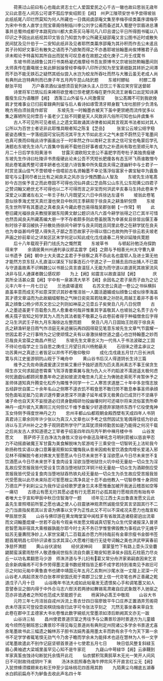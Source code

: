 <!-- { "loadSidebar": true } -->
　　荷蒉过山前曰有心也哉此贤志士仁人爱国爱民之心千古一辙也故曰思翁无歳年又曰此意在人间苏公可谓不孤后学矣绍熙壬【阙】　州尹江陵项安世书予尝得坡翁此纸纸尾八印烂然莫知为何人所藏也一日偶阅虞邵庵文集至李梅亭续类藁序谓梅亭为宋中书舍人直学士院宝章阁侍制临川李公刘字公甫而备述其入蜀歴守崇眉进总漕事并总蜀帅成都守本路宪四川都大卖茶买马等司凡八印且谓公平日所得图书辄以八印识之予因出此纸视其印文皆合乃知尝为李公所藏无疑邵庵又言公图书近时或散失民间犹及见什伯于一二安知此纸非及见者耶然类藁序邵庵为其孙积而作去公未逺且其子孙知好文事已有散失之语而予乃欲聚而得之不亦愚耶坡翁翰墨尚俟博雅君子品评未暇论予特喜知其所自出而犹有可叹息者在故题之成化庚子二月壬戌寛书
　　东坡书师法顔鲁公其行书类杨凝式维摩经书吾友原博书又宗坡翁防勲翰墨间则太师真传在鹿塲居士矣此醉翁操曾经李梅亭八印所识知为至宝苐细翫其转折之间滞而不劲不能无铁石之疑然其纸似尝入水岂为蛟龙所吞吐而然与大雅云虽无老成人尚有典刑此岂特典刑而已庚子年五月丙午昆山陆釴题
　　东坡村醪帖
　　村醪二尊献张平阳
　　万户春浓酒似油想须百瓮列牀头主人日饮三千客应笑穷官送督邮
　　诗里将军已筑坛后来裨将欲登难已惊老健苏梅在更作风流王谢看口出定知诗满腹瘦生应为语雕肝【阙】　洒落江山外留与人间激儒官
　　张公髙躅不可到我欲挽肩才觉难事业已归前辈録典刑留与后人看诗如琢雪清牙颊身觐飞龙吐胆肝少负清名晩方用白须翁竟作郎官
　　东坡先生一时翰墨衣被天下虽中更禁絶而流传犹多以集之寡陋所见何啻百十虽老少工拙不同要是天人风致非凡俗所可知也仙井虞集书
　　古人不可见所可见者纸上之遗文耳故诵其诗律者如闻其言观其书法者如对其人公所以为百世士者讵非此耶惟具眼者知之陈复【芝嵒】
　　张宣公云坡公结字稳密姿态横生一字落纸固可宝玩而况其平生大节如此忠义之气未尝不蔚然见于笔墨间也真可畏而仰哉此诗字画虽出于一时率然之作以南轩之言求之信可宝也龟蒙后学孔涛题右东坡先生诗凡六首集中皆阙不载他日好事者或为之补遗尚有取也至顺元年九月二十日后学东阳黄溍书
　　甘露灭谓欧阳文忠公不喜肥字而夸杜子美独贵瘦硬东坡先生作诗曰杜陵评书贵瘦硬此论未公吾不凭短长肥痩各有态玉环飞燕谁敢憎今观此卷笔画秀整可谓丰妍者也况是六诗皆集中所失载良夫得之遂幽轩中与士君子一时赏览溪山佳气不啻顿增十倍噫前古名贤翰墨不幸沦落浮俗富家十袭宝秘卒为蠧鱼窟宅与尘同尽者比比有之闻良夫之风亦当少愧西麓山人智及
　　东坡先生诗笔髙妙今古岂俟予言之而此卷固不可得也况仙井虞公芝嵒陈公山东孔公东阳黄公四君子之赞词翰又絶世尤不可得也以二不可得而言之非宝而何洪武辛亥春马生持此卷来予深爱之以置诸左右又一年壬子秋八月既望又六日中呉徐达左谨书
　　坡翁此卷笔意似徐季海尤觉天真烂漫也癸丑中秋同王季耕观于徐良夫之耕渔轩倪瓒
　　东坡先生世所罕有其墨迹之真者良夫今藏此卷岂易得哉吴郡张朝【一作常】明
　　此卷旧藏光福徐良夫教授家据东阳黄文献公题识诗凡六首今耕学翁得之已亡其半可惜也然吾闻良夫所藏髙编大册一字不存者颇多则此卷虽脱落为幸甚矣且徐皆出偃王春秋时徐子章羽被执子孙散处扬徐间今耕学与良夫同姓且同里此卷之在耕学犹在良夫也为幸益甚呜呼楚人得失孔子鄙之吾恐故家子孙得以借口也故拘拘于徐云若夫坡老声画之妙前辈论之详矣区区末学何足以知此成化戊戌歳春二月癸卯延陵呉寛题
　　后十八年载观于葑门钱氏为之慨然寛
　　东坡草书
　　与顿起孙勉泛舟探韵得来字
　　余谪居黄州州通判承议郎孟震字【阙】之颇与予相善光州太守曹九章以书遗予【阙】朝中士大夫谓之孟君子予徐察之真不忝此名也震郓人及进士第无他才能然方京东狂人孔直温以谋反下狱事连石介守道之子一旦捕去且四出捕人不已震与守道虽故素不识韩魏公以书抵公具言直温狂人无能为而守道以直道死其故家流风决非与狂人通谋者魏公感叹即
　　为上【阙】如震言以故直温狱【阙】　　　　庆其所全活甚众震【阙】宇中有一泉甚清大旱不【阙】余因名之君子泉而子由为之记元丰六年十一月七日记
　　兰池虞堪谨观
　　右苏文忠公真迹一卷公之书纵横斜直虽率意而成无不如意深赏识其妙者惟涪翁一人圜活遒媚或似顔鲁公或似徐季海盖其才德文章溢而为此故絪緼郁勃之气映日奕奕耳若陆柬之孙防礼周越王着非不善书寘之顔鲁公杨少师苏文忠公之列则如神巫之见壶丘子矣癸丑八月八日倪瓒
　　古人之墨迹虽更千百载愈久而人愈重者何哉非惟重其字盖敬其人也坡翁之名贯于古今樵夫孺子皆知之矧学其为人而为其法者能不敬慕之与此卷前者得于种福僧舍后字得之马生洪武壬子秋九月东海徐达左整而题
　　癸丑八月八日固始王防观于徐良夫氏之耕渔轩是日雨气作凉庭无来迹展玩再四因得窥见笔意东坡先生文章气节震耀一世因孟君子之行事特为之记使顽懦之夫有以奋激扶植世道之盛心也岂特翰墨之妙而已哉良夫宜葆之南昌卢熊记
　　东坡先生文章忠义为一代伟人于书法波磔之工固不待论也临学之士当自思之庚戌三月望日呉兴杨勉朂夫
　　石徂徕之德孟承议之功苏黄州之真迹三者皆足以并传不朽敬仰敬仰
　　成化戊戌歳五月廿六日长洲呉寛与呉江史鉴游铜阬山观于下崦舟中
　　黄山谷书后汉人得道阴长生诗三篇
　　维予之先佐命唐虞爰逮汉世紫艾重纡予独好道而为匹夫髙尚素志不事王侯贪生得生亦又何求超迹苍霄乘飞驾浮青要乘翼与我为仇入火不灼蹈波不濡逍遥太极何虑何忧遨戯仙都顾闵羣愚年命之逝如彼波流奄忽未几泥土为俦驰走索死不肯暂休予之圣师体道知真升腾变化松乔为隣惟予同学一十二人寒苦求道歴二十年中多怠惰志放五经辟世自匿二十余年名山之侧寒不遑衣饥不暇食思不敢归劳不敢息奉事圣师承顔悦色面垢足胝乃见衷识遂传要诀恩深不测妻子延年咸享无极黄白已成货行不坚痛乎诸子命也自天天不妄授道必归贤身勤精研勿投幽壤何时可还嗟尔将来流俗富贵所牵神丹一成升彼九天夀同三光何但亿千维予垂髪少好道德弃家随师东西千亿役使鬼神玉女侍侧予得度世神丹之力
　　忠州丰都山仙都观朝金殿西壁有天成四年人书阴真君诗三章余同年许少张以为真汉人文章也以予考之信然因试生笔偶得佳纸为钞此诗以与王泸州补之之季子观阴君所学守尸法耳犹须择师勤苦如是乃能得之何况千载之后尚友古人求知道德之工宰者乎绍圣四年四月丙午黔中禅月楼中书
　　山谷发愿文
　　菩萨师子王白净法为身胜义空谷中奋迅及哮吼念弓明利箭被以慈哀甲忍力不动摇直破魔王军甘露为美食解脱味为浆游戏于三乘安住一切智转无上法轮我今称扬称性实语以身口意筹量观察如实懴悔我从昔来因痴有爱饮酒食肉增长爱渴入邪见林不得解脱今者对佛发大誓愿愿从今日尽未来世不复淫欲愿从今日尽未来世不复饮酒愿从今日尽未来世不复食肉设复淫欲当堕地狱住火坑中经无量劫一切众生为淫乱故应受苦报我皆代受设复饮酒当堕地狱饮洋铜汁经无量劫一切众生为酒颠倒应受苦报我皆代受设复食肉当堕地狱吞热铁丸经无量劫一切众生为杀生故应受苦报我皆代受愿我以此尽未来际忍可誓愿根尘清净具足十忍不由他教入一切智恭惟十身洞彻万德庄严于刹刹尘尘为我作证设经歌罗逻身忘夫本愿惟垂加被开我迷云稽首如空等一痛切
　　古德云有愿无行其愿必虚有行无愿其行必孤其能行愿相资而有始有卒者唯大士乎宣和甲辰中秋日住智海守一题
　　顷年见江西士夫出鲁直发愿文云此盖先生普照塔前所誓之愿也诵之使人心目震骇神观肃然诚能信受其言坚固其行不二之门当直指矣若其以言语为佛事以文字为正性此又不可以不深戒况夫愿力也哉宣和甲辰居世英
　　山谷与佛印游在黄龙晦堂室中闻桂芗有省故其造诸稳密逈出流辈而文词翰墨焜燿一世若不自有今观亲书发愿文精诚真切誓为众生代受诸报深入普贤悲智愿海非宿具大乘根器孰能尔耶今时士夫不务已学惟訾佛毁教为事视此宁无媿乎姑苏无量夀院净妙上人家世宝藏几二百载盖亦愿力所持哉前有金章宗瘦书金御书签题首尾明昌七印钤识读者当求其深心大愿难行能行无徒夸词翰之美也洪武甲寅春前净慈怀渭题
　　黄山谷伏波帖
　　经伏波神祠
　　蒙蒙篁竹下有路上壶头汉垒麏鼯鬬蛮溪雾雨愁怀人敬遗像阅世指东流自负霸王略安知恩泽侯乡园乱石柱筋力尽炎丘一以功名累翻思马少游　师洙济道与予儿妇有葛又常分舟济家弟嗣直因来乞言会余新病癕疡不可多作劳得墨沈漫书数纸臂指皆乏都不成字若持到淮南见予故旧可示之何如元祐中黄鲁直书也建中靖国元年五月乙亥荆州沙尾水涨一丈隄上泥深一尺山谷老人病起须发尽白张孝祥安国氏观于南郡卫公堂上信一代竒笔也养正善藏之乾道戊子八月十日
　　山谷晚年书法大成如此帖毫发无遗恨矣心手和调笔墨又如人意譬泰豆之御内得于中外合马志六辔沃若两骖如舞锡鸾肃雍自应武象既不入驰驱之范亦非诡遇者之所知也范成大至能题于此
　　杨寅钟必髙王中敬观
　　山谷大书
　　元符三年七月涪翁自戎州泝流上青衣廿四日宿廖致平牛口庄养正置酒弄芳阁荷衣未尽莲实可登投壶奕棋烧烛夜归此字可令张法亨刻之　兀然无事坐春来草自生　此卷在郡中王孟德家大书长卷惟此数字絸纸光莹墨浓如漆后断阙其文亦无一跋
　　山谷诗三帖
　　昌州使君景道宗室之秀往予与公夀景珍游时景道方为儿童嬉戏今颀然在朝班思公夀景珍不得见每见景道尚有典刑定州院诸公多学余书景道尤喜余笔墨故书此三幅遗之翰林苏子胆书法娟秀虽用墨太丰而韵有余于今为天下第一余书不足学学者辄笔愞无劲气今乃舍子瞻而学余未为能择术也适在慧林为人书一文字试笔墨故遣此不别作记庭坚顿首景道十七使君五月七日
　　映日低风整复斜緑玉眉心黄袖遮大梁城里虽罕见心知不是牛家花
　　九嶷山中萼緑华【阙】云承韈到羊家真筌虫蚀诗句断犹托余情开此花
　　仙衣襞积驾黄鹄草木无光一笑开人间风日不可耐故待成阴叶下来
　　汤沐氷肌照春色海牛押帘风不开直言红尘无【阙】入犹傍蜂须蝶翅来右和王仲至少监咏桃花四首用其韵
　　九陌黄尘乌帽底五湖春水白鸥前扁舟不为鲈鱼去收此声名四十年
